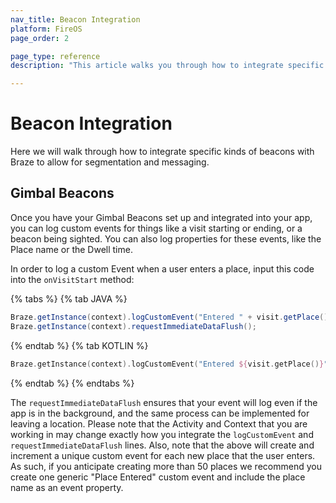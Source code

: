 ```yaml
---
nav_title: Beacon Integration
platform: FireOS
page_order: 2

page_type: reference
description: "This article walks you through how to integrate specific kinds of beacons with Braze to allow for segmentation and messaging"

---
```


# Beacon Integration

Here we will walk through how to integrate specific kinds of beacons with Braze to allow for segmentation and messaging.

## Gimbal Beacons

Once you have your Gimbal Beacons set up and integrated into your app, you can log custom events for things like a visit starting or ending, or a beacon being sighted. You can also log properties for these events, like the Place name or the Dwell time.

In order to log a custom Event when a user enters a place, input this code into the `onVisitStart` method:

{% tabs %}
{% tab JAVA %}
```java
Braze.getInstance(context).logCustomEvent("Entered " + visit.getPlace());
Braze.getInstance(context).requestImmediateDataFlush();
```
{% endtab %}
{% tab KOTLIN %}

```kotlin
Braze.getInstance(context).logCustomEvent("Entered ${visit.getPlace()}")
```
{% endtab %}
{% endtabs %}

The `requestImmediateDataFlush` ensures that your event will log even if the app is in the background, and the same process can be implemented for leaving a location. Please note that the Activity and Context that you are working in may change exactly how you integrate the `logCustomEvent` and `requestImmediateDataFlush` lines. Also, note that the above will create and increment a unique custom event for each new place that the user enters. As such, if you anticipate creating more than 50 places we recommend you create one generic "Place Entered" custom event and include the place name as an event property.
